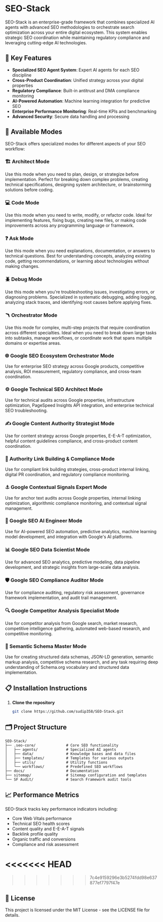 # SEO-Stack

SEO-Stack is an enterprise-grade framework that combines specialized AI agents with advanced SEO methodologies to orchestrate search optimization across your entire digital ecosystem. This system enables strategic SEO coordination while maintaining regulatory compliance and leveraging cutting-edge AI technologies.

## 🌟 Key Features

- **Specialized SEO Agent System**: Expert AI agents for each SEO discipline
- **Cross-Product Coordination**: Unified strategy across your digital properties
- **Regulatory Compliance**: Built-in antitrust and DMA compliance monitoring
- **AI-Powered Automation**: Machine learning integration for predictive SEO
- **Enterprise Performance Monitoring**: Real-time KPIs and benchmarking
- **Advanced Security**: Secure data handling and processing

## 🚀 Available Modes

SEO-Stack offers specialized modes for different aspects of your SEO workflow:

### 🏗️ Architect Mode
Use this mode when you need to plan, design, or strategize before implementation. Perfect for breaking down complex problems, creating technical specifications, designing system architecture, or brainstorming solutions before coding.

### 💻 Code Mode
Use this mode when you need to write, modify, or refactor code. Ideal for implementing features, fixing bugs, creating new files, or making code improvements across any programming language or framework.

### ❓ Ask Mode
Use this mode when you need explanations, documentation, or answers to technical questions. Best for understanding concepts, analyzing existing code, getting recommendations, or learning about technologies without making changes.

### 🪲 Debug Mode
Use this mode when you're troubleshooting issues, investigating errors, or diagnosing problems. Specialized in systematic debugging, adding logging, analyzing stack traces, and identifying root causes before applying fixes.

### 🪃 Orchestrator Mode
Use this mode for complex, multi-step projects that require coordination across different specialties. Ideal when you need to break down large tasks into subtasks, manage workflows, or coordinate work that spans multiple domains or expertise areas.

### 🌐 Google SEO Ecosystem Orchestrator Mode
Use for enterprise SEO strategy across Google products, competitive analysis, ROI measurement, regulatory compliance, and cross-team coordination.

### ⚙️ Google Technical SEO Architect Mode
Use for technical audits across Google properties, infrastructure optimization, PageSpeed Insights API integration, and enterprise technical SEO troubleshooting.

### ✍️ Google Content Authority Strategist Mode
Use for content strategy across Google properties, E-E-A-T optimization, helpful content guidelines compliance, and cross-product content coordination.

### 🔗 Authority Link Building & Compliance Mode
Use for compliant link building strategies, cross-product internal linking, digital PR coordination, and regulatory compliance monitoring.

### ⚓ Google Contextual Signals Expert Mode
Use for anchor text audits across Google properties, internal linking optimization, algorithmic compliance monitoring, and contextual signal management.

### 🤖 Google SEO AI Engineer Mode
Use for AI-powered SEO automation, predictive analytics, machine learning model development, and integration with Google's AI platforms.

### 📊 Google SEO Data Scientist Mode
Use for advanced SEO analytics, predictive modeling, data pipeline development, and strategic insights from large-scale data analysis.

### 🛡️ Google SEO Compliance Auditor Mode
Use for compliance auditing, regulatory risk assessment, governance framework implementation, and audit trail management.

### 🔍 Google Competitor Analysis Specialist Mode
Use for competitor analysis from Google search, market research, competitive intelligence gathering, automated web-based research, and competitive monitoring.

### 🧬 Semantic Schema Master Mode
Use for creating structured data schemas, JSON-LD generation, semantic markup analysis, competitive schema research, and any task requiring deep understanding of Schema.org vocabulary and structured data implementation.

## 📋 Installation Instructions

1. **Clone the repository**
   ```bash
   git clone https://github.com/sudip358/SEO-Stack.git
   ```

## 🗂️ Project Structure

```
SEO-Stack/
├── .seo-core/              # Core SEO functionality
│   ├── agents/             # Specialized AI agents
│   ├── data/               # Knowledge bases and data files
│   ├── templates/          # Templates for various outputs
│   ├── utils/              # Utility functions
│   └── workflows/          # Predefined SEO workflows
├── docs/                   # Documentation
├── sitemap/                # Sitemap configuration and templates
└── SF Audit/               # Search Framework audit tools
```

## 📈 Performance Metrics

SEO-Stack tracks key performance indicators including:

- Core Web Vitals performance
- Technical SEO health scores
- Content quality and E-E-A-T signals
- Backlink profile quality
- Organic traffic and conversions
- Compliance and risk assessment

<<<<<<< HEAD
=======

>>>>>>> 7c4e9159296e3b5274fdd98e637877ef7797f47e
## 📝 License

This project is licensed under the MIT License - see the LICENSE file for details.
